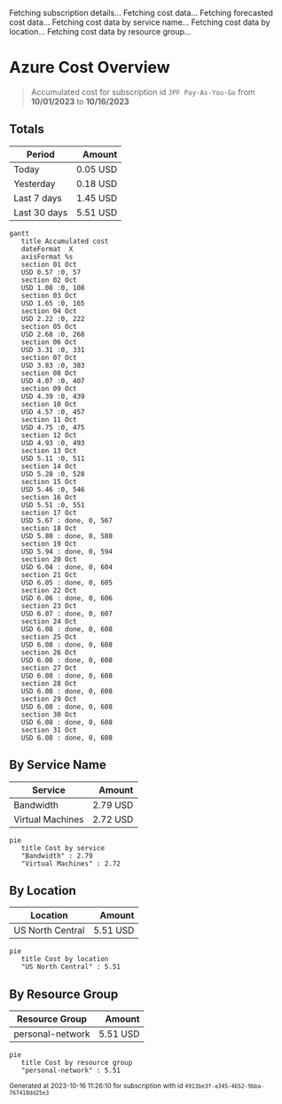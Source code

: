 Fetching subscription details...
Fetching cost data...
Fetching forecasted cost data...
Fetching cost data by service name...
Fetching cost data by location...
Fetching cost data by resource group...
# Azure Cost Overview

> Accumulated cost for subscription id `JPF Pay-As-You-Go` from **10/01/2023** to **10/16/2023**

## Totals

|Period|Amount|
|---|---:|
|Today|0.05 USD|
|Yesterday|0.18 USD|
|Last 7 days|1.45 USD|
|Last 30 days|5.51 USD|

```mermaid
gantt
   title Accumulated cost
   dateFormat  X
   axisFormat %s
   section 01 Oct
   USD 0.57 :0, 57
   section 02 Oct
   USD 1.08 :0, 108
   section 03 Oct
   USD 1.65 :0, 165
   section 04 Oct
   USD 2.22 :0, 222
   section 05 Oct
   USD 2.68 :0, 268
   section 06 Oct
   USD 3.31 :0, 331
   section 07 Oct
   USD 3.83 :0, 383
   section 08 Oct
   USD 4.07 :0, 407
   section 09 Oct
   USD 4.39 :0, 439
   section 10 Oct
   USD 4.57 :0, 457
   section 11 Oct
   USD 4.75 :0, 475
   section 12 Oct
   USD 4.93 :0, 493
   section 13 Oct
   USD 5.11 :0, 511
   section 14 Oct
   USD 5.28 :0, 528
   section 15 Oct
   USD 5.46 :0, 546
   section 16 Oct
   USD 5.51 :0, 551
   section 17 Oct
   USD 5.67 : done, 0, 567
   section 18 Oct
   USD 5.80 : done, 0, 580
   section 19 Oct
   USD 5.94 : done, 0, 594
   section 20 Oct
   USD 6.04 : done, 0, 604
   section 21 Oct
   USD 6.05 : done, 0, 605
   section 22 Oct
   USD 6.06 : done, 0, 606
   section 23 Oct
   USD 6.07 : done, 0, 607
   section 24 Oct
   USD 6.08 : done, 0, 608
   section 25 Oct
   USD 6.08 : done, 0, 608
   section 26 Oct
   USD 6.08 : done, 0, 608
   section 27 Oct
   USD 6.08 : done, 0, 608
   section 28 Oct
   USD 6.08 : done, 0, 608
   section 29 Oct
   USD 6.08 : done, 0, 608
   section 30 Oct
   USD 6.08 : done, 0, 608
   section 31 Oct
   USD 6.08 : done, 0, 608
```

## By Service Name

|Service|Amount|
|---|---:|
|Bandwidth|2.79 USD|
|Virtual Machines|2.72 USD|

```mermaid
pie
   title Cost by service
   "Bandwidth" : 2.79
   "Virtual Machines" : 2.72
```

## By Location

|Location|Amount|
|---|---:|
|US North Central|5.51 USD|

```mermaid
pie
   title Cost by location
   "US North Central" : 5.51
```

## By Resource Group

|Resource Group|Amount|
|---|---:|
|personal-network|5.51 USD|

```mermaid
pie
   title Cost by resource group
   "personal-network" : 5.51
```

<sup>Generated at 2023-10-16 11:26:10 for subscription with id `4913be3f-a345-4652-9bba-767418dd25e3`</sup>
